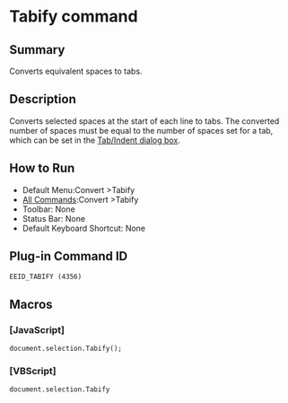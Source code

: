 # Tabify command

## Summary

Converts equivalent spaces to tabs.

## Description

Converts selected spaces at the start of each line to tabs. The
converted number of spaces must be equal to the number of spaces set for a tab,
which
can be set in the [Tab/Indent dialog box](../../dlg/properties/general/indent/index).

## How to Run

- Default Menu:Convert \>Tabify
- [All Commands](../tools/all_commands):Convert \>Tabify
- Toolbar: None
- Status Bar: None
- Default Keyboard Shortcut: None

## Plug-in Command ID

```
EEID_TABIFY (4356)```

## Macros

### \[JavaScript\]

```
document.selection.Tabify();
```

### \[VBScript\]

```
document.selection.Tabify
```
